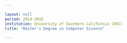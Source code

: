 ```yaml
---

layout: null 
period: 2014-2015
institution: University of Southern California (USC)
title: "Master's Degree in Computer Science"

---
```


